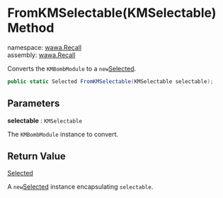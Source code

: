 # FromKMSelectable\(KMSelectable\) Method

namespace: [wawa\.Recall](../../wawa.Recall.md)<br />
assembly: [wawa\.Recall](../../../wawa.Recall.md)

Converts the `KMBombModule` to a `new`[Selected](../../../wawa.Recall/wawa.Recall/Selected.md)\.

```csharp
public static Selected FromKMSelectable(KMSelectable selectable);
```

## Parameters

__selectable__ : `KMSelectable`

The `KMBombModule` instance to convert\.

## Return Value

[Selected](../../../wawa.Recall/wawa.Recall/Selected.md)

A `new`[Selected](../../../wawa.Recall/wawa.Recall/Selected.md) instance encapsulating `selectable`\.

